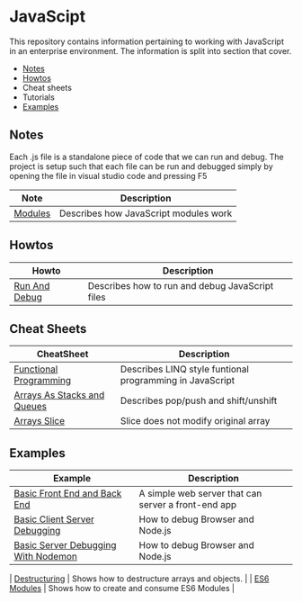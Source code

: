 # JavaScipt

This repository contains information pertaining to working with JavaScript in an enterprise environment. The information is split into section that cover.

* [Notes](./docs/notes/README.MD) 
* [Howtos](./docs/howtos/README.MD)
* Cheat sheets
* Tutorials
* [Examples](./docs/examples/README.MD)


## Notes
Each .js file is a standalone piece of code that we can run and debug. The project is setup such that each file can be run and debugged simply by opening the file in visual studio code and pressing F5

| Note                    | Description                 |
| ---------------------------------------| ----------------------------|
| [Modules](./docs/notes/modules.md)       | Describes how JavaScript modules work |

## Howtos

| Howto                    | Description                 |
| ---------------------------------------| ----------------------------|
| [Run And Debug](./docs/howtos/run-and-debug.md)       | Describes how to run and debug JavaScript files |


## Cheat Sheets
| CheatSheet                    | Description                 |
| ---------------------------------------| ----------------------------|
| [Functional Programming](./docs/cheatsheets/FunctionalProgramming.js)       | Describes LINQ style funtional programming in JavaScript |
| [Arrays As Stacks and Queues](./docs/cheatsheets/StacksAndQueue.js)       | Describes pop/push and shift/unshift |
| [Arrays Slice](./docs/cheatsheets/ArraySlice.js)       | Slice does not modify original array |


## Examples

| Example                       | Description                 |
| ---------------------------------------| ----------------------------|
| [Basic Front End and Back End](./docs/examples/basic-front-end-and-back-end/)       | A simple web server that can server a front-end app |
| [Basic Client Server Debugging](./docs/examples/basic-client-server-debugging/README.MD/)       | How to debug Browser and Node.js  |
| [Basic Server Debugging With Nodemon](./docs/examples/client-server-debugging-with-nodemon/README.MD)       | How to debug Browser and Node.js  |


| [Destructuring](./docs/examples/Destructuring.js)       | Shows how to destructure arrays and objects. |
| [ES6 Modules](./docs/examples//es6-modules/)  | Shows how to create and consume ES6 Modules |